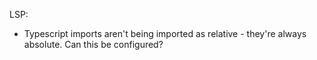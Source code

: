 LSP:
* Typescript imports aren't being imported as relative - they're always absolute. Can this be configured?
